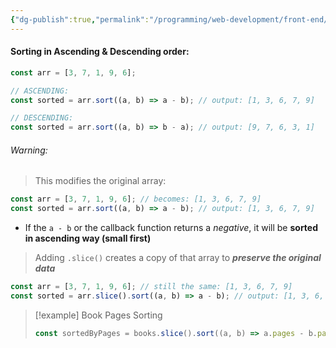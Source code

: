 ```yaml
---
{"dg-publish":true,"permalink":"/programming/web-development/front-end/react-js/00-essential-java-script/11-array-sort-method/","tags":["programming","jsbasics","javascript","JS-Fundamentals"]}
---
```



#### Sorting in Ascending & Descending order:

```js
const arr = [3, 7, 1, 9, 6];

// ASCENDING:
const sorted = arr.sort((a, b) => a - b); // output: [1, 3, 6, 7, 9]

// DESCENDING:
const sorted = arr.sort((a, b) => b - a); // output: [9, 7, 6, 3, 1]
```

###### Warning:
> This modifies the original array:
```js
const arr = [3, 7, 1, 9, 6]; // becomes: [1, 3, 6, 7, 9]
const sorted = arr.sort((a, b) => a - b); // output: [1, 3, 6, 7, 9]
```
- If the `a - b` or the callback function returns a _negative_, it will be __sorted in ascending way (small first)__

> Adding `.slice()` creates a copy of that array to ___preserve the original data___
```js
const arr = [3, 7, 1, 9, 6]; // still the same: [1, 3, 6, 7, 9]
const sorted = arr.slice().sort((a, b) => a - b); // output: [1, 3, 6, 7, 9]
```

> [!example] Book Pages Sorting
> ```js
> const sortedByPages = books.slice().sort((a, b) => a.pages - b.pages);
> ```
